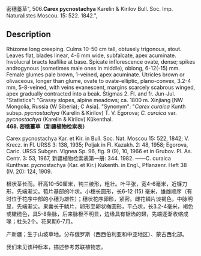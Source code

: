密穗薹草",
506.**Carex pycnostachya** Karelin & Kirilov Bull. Soc. Imp. Naturalistes Moscou. 15: 522. 1842.",

## Description
Rhizome long creeping. Culms 10-50 cm tall, obtusely trigonous, stout. Leaves flat, blades linear, 4-6 mm wide, subfalcate, apex acuminate. Involucral bracts leaflike at base. Spicate inflorescence ovate, dense; spikes androgynous (sometimes male ones in middle), oblong, 6-12(-15) mm. Female glumes pale brown, 1-veined, apex acuminate. Utricles brown or olivaceous, longer than glume, ovate to ovate-elliptic, plano-convex, 3.2-4 mm, 5-8-veined, with veins evanescent, margins scarcely scabrous winged, apex gradually contracted into a beak. Stigmas 2. Fl. and fr. Jun-Jul.
  "Statistics": "Grassy slopes, alpine meadows; ca. 1800 m. Xinjiang [NW Mongolia, Russia (W Siberia); C Asia].
  "Synonym": "*Carex curaica* Kunth subsp. *pycnostachya* (Karelin &amp; Kirilov) T. V. Egorova; *C. curaica* var. *pycnostachya* (Karelin &amp; Kirilov) Kükenthal.
**468. 密穗薹草（新疆植物检索表）**

Carex pycnostachya Kar. et Kir. in Bull. Soc. Nat. Moscou 15: 522, 1842; V. Krecz. in Fl. URSS 3: 138, 1935; Poljak in Fl. Kazakh. 2: 48, 1958; Egorova, Caric. URSS Subgen. Vignea Sp. 96, fig. 9 (9), 10, 1966 et in Grubov. Pl. As. Centr. 3: 53, 1967, 新疆植物检索表第一册: 344. 1982. ——C. curaica Kunthvar. pycnostachya (Kar. et Kir.) Kukenth. in Engl., Pflanzenr. Heft 38 (IV. 20): 124, 1909.

根状茎长而。秆高10-50厘米，钝三棱形，粗壮。叶平张，宽4-6毫米，近镰刀形，先端渐尖。苞片基部的叶状。小穗长圆形，长6-12 (15) 毫米，雄雌顺序（有时位于花序中部的小穗为雄性）；穗状花序卵形，紧密。雌花鳞片淡褐色，中脉明显，先端渐尖。果囊长于鳞片，卵形至卵状椭圆形，平凸状，长3.2-4毫米，褐色或橄榄色，具5-8条脉，后来脉极不明显，边缘具有锯齿的翅，先端逐渐收缩成喙；柱头2个。花果期6-7月。

产新疆；生于山坡草地。分布俄罗斯（西西伯利亚和中亚地区）、蒙古西北部。

我们未见该种标本，描述参考苏联植物志。
